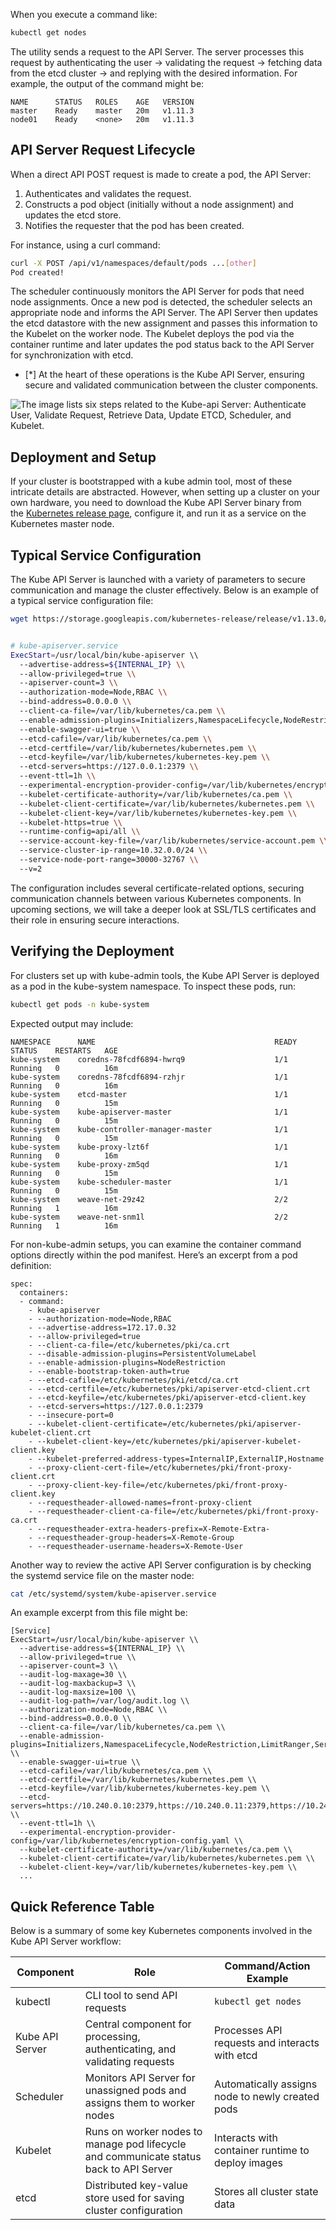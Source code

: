 When you execute a command like:

```bash
kubectl get nodes
```

The utility sends a request to the API Server. The server processes this request by authenticating the user -> validating the request -> fetching data from the etcd cluster -> and replying with the desired information. For example, the output of the command might be:

```
NAME      STATUS   ROLES    AGE   VERSION
master    Ready    master   20m   v1.11.3
node01    Ready    <none>   20m   v1.11.3
```

## API Server Request Lifecycle

When a direct API POST request is made to create a pod, the API Server:

1. Authenticates and validates the request.
2. Constructs a pod object (initially without a node assignment) and updates the etcd store.
3. Notifies the requester that the pod has been created.

For instance, using a curl command:

```bash
curl -X POST /api/v1/namespaces/default/pods ...[other]
Pod created!
```

The scheduler continuously monitors the API Server for pods that need node assignments. Once a new pod is detected, the scheduler selects an appropriate node and informs the API Server. The API Server then updates the etcd datastore with the new assignment and passes this information to the Kubelet on the worker node. The Kubelet deploys the pod via the container runtime and later updates the pod status back to the API Server for synchronization with etcd.

- [*] At the heart of these operations is the Kube API Server, ensuring secure and validated communication between the cluster components.

![The image lists six steps related to the Kube-api Server: Authenticate User, Validate Request, Retrieve Data, Update ETCD, Scheduler, and Kubelet.](https://kodekloud.com/kk-media/image/upload/v1752869720/notes-assets/images/CKA-Certification-Course-Certified-Kubernetes-Administrator-Kube-API-Server/frame_130.jpg)

## Deployment and Setup

If your cluster is bootstrapped with a kube admin tool, most of these intricate details are abstracted. However, when setting up a cluster on your own hardware, you need to download the Kube API Server binary from the [Kubernetes release page](https://kubernetes.io/releases/), configure it, and run it as a service on the Kubernetes master node.

## Typical Service Configuration

The Kube API Server is launched with a variety of parameters to secure communication and manage the cluster effectively. Below is an example of a typical service configuration file:

```bash
wget https://storage.googleapis.com/kubernetes-release/release/v1.13.0/bin/linux/amd64/kube-apiserver


# kube-apiserver.service
ExecStart=/usr/local/bin/kube-apiserver \\
  --advertise-address=${INTERNAL_IP} \\
  --allow-privileged=true \\
  --apiserver-count=3 \\
  --authorization-mode=Node,RBAC \\
  --bind-address=0.0.0.0 \\
  --client-ca-file=/var/lib/kubernetes/ca.pem \\
  --enable-admission-plugins=Initializers,NamespaceLifecycle,NodeRestriction,LimitRanger,ServiceAccount,DefaultStorageClass,ResourceQuota \\
  --enable-swagger-ui=true \\
  --etcd-cafile=/var/lib/kubernetes/ca.pem \\
  --etcd-certfile=/var/lib/kubernetes/kubernetes.pem \\
  --etcd-keyfile=/var/lib/kubernetes/kubernetes-key.pem \\
  --etcd-servers=https://127.0.0.1:2379 \\
  --event-ttl=1h \\
  --experimental-encryption-provider-config=/var/lib/kubernetes/encryption-config.yaml \\
  --kubelet-certificate-authority=/var/lib/kubernetes/ca.pem \\
  --kubelet-client-certificate=/var/lib/kubernetes/kubernetes.pem \\
  --kubelet-client-key=/var/lib/kubernetes/kubernetes-key.pem \\
  --kubelet-https=true \\
  --runtime-config=api/all \\
  --service-account-key-file=/var/lib/kubernetes/service-account.pem \\
  --service-cluster-ip-range=10.32.0.0/24 \\
  --service-node-port-range=30000-32767 \\
  --v=2
```

The configuration includes several certificate-related options, securing communication channels between various Kubernetes components. In upcoming sections, we will take a deeper look at SSL/TLS certificates and their role in ensuring secure interactions.

## Verifying the Deployment

For clusters set up with kube-admin tools, the Kube API Server is deployed as a pod in the kube-system namespace. To inspect these pods, run:

```bash
kubectl get pods -n kube-system
```

Expected output may include:

```
NAMESPACE      NAME                                        READY   STATUS    RESTARTS   AGE
kube-system    coredns-78fcdf6894-hwrq9                    1/1     Running   0          16m
kube-system    coredns-78fcdf6894-rzhjr                    1/1     Running   0          16m
kube-system    etcd-master                                 1/1     Running   0          15m
kube-system    kube-apiserver-master                       1/1     Running   0          15m
kube-system    kube-controller-manager-master              1/1     Running   0          15m
kube-system    kube-proxy-lzt6f                            1/1     Running   0          16m
kube-system    kube-proxy-zm5qd                            1/1     Running   0          15m
kube-system    kube-scheduler-master                       1/1     Running   0          15m
kube-system    weave-net-29z42                             2/2     Running   1          16m
kube-system    weave-net-snm1l                             2/2     Running   1          16m
```

For non-kube-admin setups, you can examine the container command options directly within the pod manifest. Here’s an excerpt from a pod definition:

```
spec:
  containers:
  - command:
    - kube-apiserver
    - --authorization-mode=Node,RBAC
    - --advertise-address=172.17.0.32
    - --allow-privileged=true
    - --client-ca-file=/etc/kubernetes/pki/ca.crt
    - --disable-admission-plugins=PersistentVolumeLabel
    - --enable-admission-plugins=NodeRestriction
    - --enable-bootstrap-token-auth=true
    - --etcd-cafile=/etc/kubernetes/pki/etcd/ca.crt
    - --etcd-certfile=/etc/kubernetes/pki/apiserver-etcd-client.crt
    - --etcd-keyfile=/etc/kubernetes/pki/apiserver-etcd-client.key
    - --etcd-servers=https://127.0.0.1:2379
    - --insecure-port=0
    - --kubelet-client-certificate=/etc/kubernetes/pki/apiserver-kubelet-client.crt
    - --kubelet-client-key=/etc/kubernetes/pki/apiserver-kubelet-client.key
    - --kubelet-preferred-address-types=InternalIP,ExternalIP,Hostname
    - --proxy-client-cert-file=/etc/kubernetes/pki/front-proxy-client.crt
    - --proxy-client-key-file=/etc/kubernetes/pki/front-proxy-client.key
    - --requestheader-allowed-names=front-proxy-client
    - --requestheader-client-ca-file=/etc/kubernetes/pki/front-proxy-ca.crt
    - --requestheader-extra-headers-prefix=X-Remote-Extra-
    - --requestheader-group-headers=X-Remote-Group
    - --requestheader-username-headers=X-Remote-User
```

Another way to review the active API Server configuration is by checking the systemd service file on the master node:

```bash
cat /etc/systemd/system/kube-apiserver.service
```

An example excerpt from this file might be:

```
[Service]
ExecStart=/usr/local/bin/kube-apiserver \\
  --advertise-address=${INTERNAL_IP} \\
  --allow-privileged=true \\
  --apiserver-count=3 \\
  --audit-log-maxage=30 \\
  --audit-log-maxbackup=3 \\
  --audit-log-maxsize=100 \\
  --audit-log-path=/var/log/audit.log \\
  --authorization-mode=Node,RBAC \\
  --bind-address=0.0.0.0 \\
  --client-ca-file=/var/lib/kubernetes/ca.pem \\
  --enable-admission-plugins=Initializers,NamespaceLifecycle,NodeRestriction,LimitRanger,ServiceAccount,DefaultStorageClass,ResourceQuota \\
  --enable-swagger-ui=true \\
  --etcd-cafile=/var/lib/kubernetes/ca.pem \\
  --etcd-certfile=/var/lib/kubernetes/kubernetes.pem \\
  --etcd-keyfile=/var/lib/kubernetes/kubernetes-key.pem \\
  --etcd-servers=https://10.240.0.10:2379,https://10.240.0.11:2379,https://10.240.0.12:2379 \\
  --event-ttl=1h \\
  --experimental-encryption-provider-config=/var/lib/kubernetes/encryption-config.yaml \\
  --kubelet-certificate-authority=/var/lib/kubernetes/ca.pem \\
  --kubelet-client-certificate=/var/lib/kubernetes/kubernetes.pem \\
  --kubelet-client-key=/var/lib/kubernetes/kubernetes-key.pem \\
  ...
```

## Quick Reference Table

Below is a summary of some key Kubernetes components involved in the Kube API Server workflow:

| Component       | Role                                                                                   | Command/Action Example                            |
| --------------- | -------------------------------------------------------------------------------------- | ------------------------------------------------- |
| kubectl         | CLI tool to send API requests                                                          | `kubectl get nodes`                               |
| Kube API Server | Central component for processing, authenticating, and validating requests              | Processes API requests and interacts with etcd    |
| Scheduler       | Monitors API Server for unassigned pods and assigns them to worker nodes               | Automatically assigns node to newly created pods  |
| Kubelet         | Runs on worker nodes to manage pod lifecycle and communicate status back to API Server | Interacts with container runtime to deploy images |
| etcd            | Distributed key-value store used for saving cluster configuration                      | Stores all cluster state data                     |